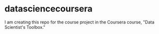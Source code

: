 datasciencecoursera
===================

I am creating this repo for the course project in the Coursera course, "Data Scientist's Toolbox."
